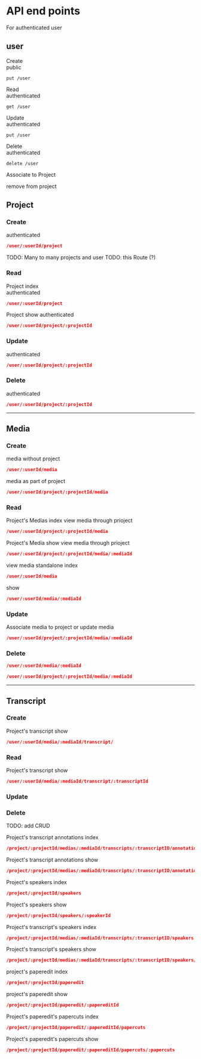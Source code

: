 # API end points

For authenticated user

## user
Create   
public
```
put /user
```
Read   
authenticated
```
get /user
```

Update  
authenticated
```
put /user
```

Delete   
authenticated
```
delete /user
```
Associate to Project

remove from project




## Project

### Create
authenticated
```json
/user/:userId/project
```
TODO: Many to many projects and user
TODO: this Route (?)

### Read
Project index   
authenticated
```json
/user/:userId/project
```

Project show
authenticated
```json
/user/:userId/project/:projectId
```

### Update
authenticated
```json
/user/:userId/project/:projectId
```

### Delete
authenticated
```json
/user/:userId/project/:projectId
```

---

## Media
### Create
media without project
```json
/user/:userId/media
```
media as part of project
```json
/user/:userId/project/:projectId/media
```

### Read

Project's Medias index
view media through prioject
```json
/user/:userId/project/:projectId/media
```

Project's Media show
view media through prioject
```json
/user/:userId/project/:projectId/media/:mediaId
```
view media standalone
index
```json
/user/:userId/media
```
show
```json
/user/:userId/media/:mediaId
```


### Update

Associate media to project or update media
```json
/user/:userId/project/:projectId/media/:mediaId
```

### Delete
```json
/user/:userId/media/:mediaId
```

```json
/user/:userId/project/:projectId/media/:mediaId
```
---
## Transcript

### Create
Project's transcript show

```json
/user/:userId/media/:mediaId/transcript/
```

### Read

Project's transcript show
```json
/user/:userId/media/:mediaId/transcript/:transcriptId
```

### Update


### Delete


TODO: add CRUD

Project's transcript annotations  index
```json
/project/:projectId/medias/:mediaId/transcripts/:transcriptID/annotations
```

Project's transcript annotations  show
```json
/project/:projectId/medias/:mediaId/transcripts/:transcriptID/annotations/:annoationId
```

Project's speakers index
```json
/project/:projectId/speakers
```

Project's speakers show
```json
/project/:projectId/speakers/:speakerId
```

Project's transcript's speakers index
```json
/project/:projectId/medias/:mediaId/transcripts/:transcriptID/speakers
```

Project's transcript's speakers show
```json
/project/:projectId/medias/:mediaId/transcripts/:transcriptID/speakers/:speakerId
```

project's paperedit index
```json
/project/:projectId/paperedit
```

project's paperedit show
```json
/project/:projectId/paperedit/:papereditId
```

Project's paperedit's papercuts index
```json
/project/:projectId/paperedit/:papereditId/papercuts
```

Project's paperedit's papercuts show
```json
/project/:projectId/paperedit/:papereditId/papercuts/:papercuts
```
<!--
TODO IDEA: merging media and transcript into one? -->
